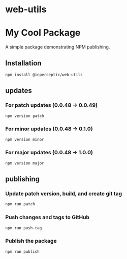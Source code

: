 # web-utils

# My Cool Package

A simple package demonstrating NPM publishing.

## Installation

```bash
npm install @inperceptic/web-utils
```

## updates

### For patch updates (0.0.48 -> 0.0.49)

```bash
npm version patch
```

### For minor updates (0.0.48 -> 0.1.0)

```bash
npm version minor
```

### For major updates (0.0.48 -> 1.0.0)

```bash
npm version major
```

## publishing

### Update patch version, build, and create git tag

```bash
npm run patch
```

### Push changes and tags to GitHub

```bash
npm run push-tag
```

### Publish the package

```bash
npm run publish
```
